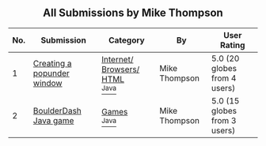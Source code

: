 ﻿<div align="center">

## All Submissions by Mike Thompson

</div>

No.  | Submission | Category | By   | User Rating
---- | ---------- | -------- | ---- | -----------
1 | [Creating a popunder window<br />](https://github.com/Planet-Source-Code/mike-thompson-creating-a-popunder-window__2-2573) | [Internet/ Browsers/ HTML<br /><sup>Java</sup>](../ByCategory/internet-browsers-html__2-68.md) | Mike Thompson | 5.0 (20 globes from 4 users)
2 | [BoulderDash Java game<br />](https://github.com/Planet-Source-Code/mike-thompson-boulderdash-java-game__2-2412) | [Games<br /><sup>Java</sup>](../ByCategory/games__2-72.md) | Mike Thompson | 5.0 (15 globes from 3 users)

